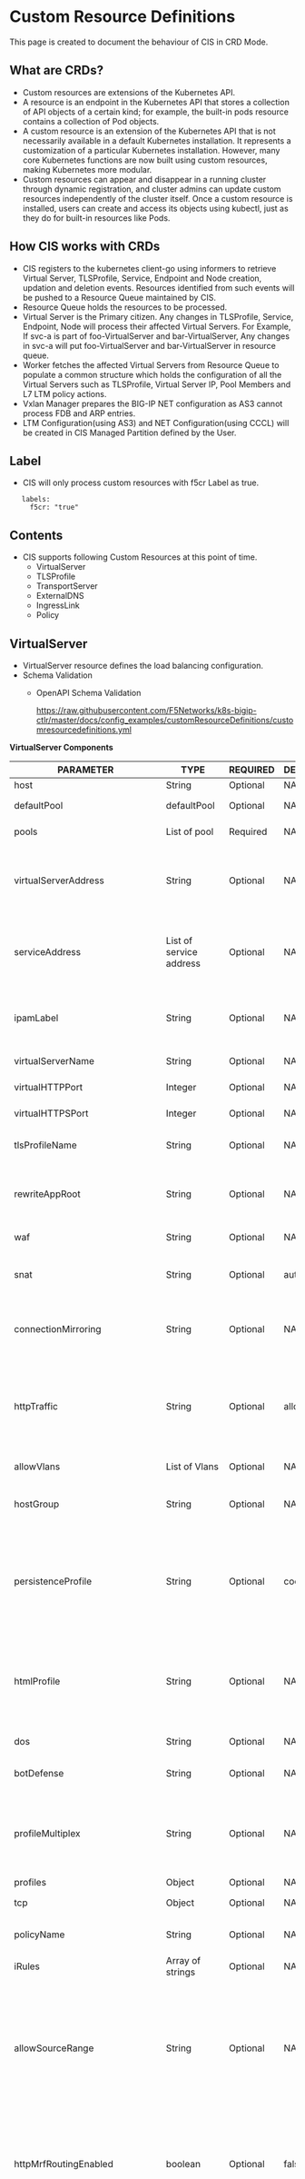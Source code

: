 # Custom Resource Definitions 

This page is created to document the behaviour of CIS in CRD Mode.  

## What are CRDs? 

* Custom resources are extensions of the Kubernetes API. 
* A resource is an endpoint in the Kubernetes API that stores a collection of API objects of a certain kind; for example, the built-in pods resource contains a collection of Pod objects.
* A custom resource is an extension of the Kubernetes API that is not necessarily available in a default Kubernetes installation. It represents a customization of a particular Kubernetes installation. However, many core Kubernetes functions are now built using custom resources, making Kubernetes more modular.
*  Custom resources can appear and disappear in a running cluster through dynamic registration, and cluster admins can update custom resources independently of the cluster itself. Once a custom resource is installed, users can create and access its objects using kubectl, just as they do for built-in resources like Pods.

## How CIS works with CRDs

* CIS registers to the kubernetes client-go using informers to retrieve Virtual Server, TLSProfile, Service, Endpoint and Node creation, updation and deletion events. Resources identified from such events will be pushed to a Resource Queue maintained by CIS.
* Resource Queue holds the resources to be processed.
* Virtual Server is the Primary citizen. Any changes in TLSProfile, Service, Endpoint, Node will process their affected Virtual Servers. For Example, If svc-a is part of foo-VirtualServer and bar-VirtualServer, Any changes in svc-a will put foo-VirtualServer and bar-VirtualServer in resource queue.
* Worker fetches the affected Virtual Servers from Resource Queue to populate a common structure which holds the configuration of all the Virtual Servers such as TLSProfile, Virtual Server IP, Pool Members and L7 LTM policy actions.
* Vxlan Manager prepares the BIG-IP NET configuration as AS3 cannot process FDB and ARP entries.
* LTM Configuration(using AS3) and NET Configuration(using CCCL) will be created in CIS Managed Partition defined by the User.


## Label
* CIS will only process custom resources with f5cr Label as true. 
```
   labels:
     f5cr: "true"  
```

## Contents
* CIS supports following Custom Resources at this point of time.
  - VirtualServer
  - TLSProfile
  - TransportServer
  - ExternalDNS
  - IngressLink
  - Policy

## VirtualServer
   * VirtualServer resource defines the load balancing configuration.
   * Schema Validation
     - OpenAPI Schema Validation
     
        https://raw.githubusercontent.com/F5Networks/k8s-bigip-ctlr/master/docs/config_examples/customResourceDefinitions/customresourcedefinitions.yml


**VirtualServer Components**

| PARAMETER                        | TYPE                          | REQUIRED  | DEFAULT | DESCRIPTION                                                                                                                                                                                                      |
|----------------------------------|-------------------------------|-----------|---------|------------------------------------------------------------------------------------------------------------------------------------------------------------------------------------------------------------------|
| host                             | String                        | Optional  | NA      | Virtual Host                                                                                                                                                                                                     |
| defaultPool                      | defaultPool                   | Optional  | NA      | Default BIG-IP Pool for virtual server                                                                                                                                                                           |
| pools                            | List of pool                  | Required  | NA      | List of BIG-IP Pool members                                                                                                                                                                                      |
| virtualServerAddress             | String                        | Optional  | NA      | IP4/IP6 Address of BIG-IP Virtual Server. IP address can also be replaced by a reference to a Service_Address.                                                                                                   |
| serviceAddress                   | List of service address       | Optional  | NA      | Service address definition allows you to add a number of properties to your (virtual) server address                                                                                                             |
| ipamLabel                        | String                        | Optional  | NA      | IPAM label name for IP address management which is map to ip-range in IPAM controller deployment.                                                                                                                |
| virtualServerName                | String                        | Optional  | NA      | Custom name of BIG-IP Virtual Server                                                                                                                                                                             |
| virtualHTTPPort                  | Integer                       | Optional  | NA      | Specify HTTP port for the Virutal Server                                                                                                                                                                         |
| virtualHTTPSPort                 | Integer                       | Optional  | NA      | Specify HTTPS port for the Virtual Server                                                                                                                                                                        |
| tlsProfileName                   | String                        | Optional  | NA      | Describes the TLS profile Name for BIG-IP Virtual Server                                                                                                                                                         |
| rewriteAppRoot                   | String                        | Optional  | NA      | Rewrites the path in the HTTP Header (and Redirects) from \"/" (root path) to specifed path                                                                                                                      |
| waf                              | String                        | Optional  | NA      | Reference to WAF policy on BIG-IP                                                                                                                                                                                |
| snat                             | String                        | Optional  | auto    | Reference to SNAT pool on BIG-IP or Other allowed value is: "none"                                                                                                                                               |
| connectionMirroring              | String                        | Optional  | NA      | Controls connection-mirroring for high-availability.allowed value is "none" or "L4"                                                                                                                              |
| httpTraffic                      | String                        | Optional  | allow   | Configure behavior of HTTP Virtual Server. The allowed values are: allow: allow HTTP (default), none: only HTTPs, redirect: redirect HTTP to HTTPS.                                                              |
| allowVlans                       | List of Vlans                 | Optional  | NA      | list of Vlan objects to allow traffic from                                                                                                                                                                       |  
| hostGroup                        | String                        | Optional  | NA      | Label to group virtualservers with different host names into one in BIG-IP.                                                                                                                                      |
| persistenceProfile               | String                        | Optional  | cookie  | CIS uses the AS3 default persistence profile. VirtualServer CRD resource takes precedence over Policy CRD. Allowed values are existing BIG-IP Persistence profiles.                                              |
| htmlProfile                      | String                        | Optional  | NA      | Pathname of existing BIG-IP HTML profile. VirtualServer CRD resource takes precedence over Policy CRD. Allowed values are existing BIG-IP HTML profiles.                                                         |
| dos                              | String                        | Optional  | NA      | Pathname of existing BIG-IP DoS policy.                                                                                                                                                                          |
| botDefense                       | String                        | Optional  | NA      | Pathname of existing BIG-IP botDefense policy.                                                                                                                                                                   |
| profileMultiplex                 | String                        | Optional  | NA      | CIS uses the AS3 default profileMultiplex profile. Allowed values are existing BIG-IP profileMultiplex profiles.                                                                                                 |
| profiles                         | Object                        | Optional  | NA      | BIG-IP TCP Profiles.                                                                                                                                                                                             |
| tcp                              | Object                        | Optional  | NA      | BIG-IP TCP client and server profiles.                                                                                                                                                                           |
| policyName                       | String                        | Optional  | NA      | Name of Policy CRD to attach profiles/policies defined in it.                                                                                                                                                    |
| iRules                           | Array of strings              | Optional  | NA      | iRules to be attached to the VirtualServer.                                                                                                                                                                      |
| allowSourceRange                 | String                        | Optional  | NA      | Comma-separated list of CIDR addresses to allow inbound to services corresponding to VirtualServer CRD. Allowed values are comma-separated, CIDR formatted, IP addresses. For example: ``1.2.3.4/32,2.2.2.0/24`` |
| httpMrfRoutingEnabled            | boolean                       | 	Optional | false   | Specifies whether to use the HTTP message routing framework (MRF) functionality. This property is available on BIGIP 14.1 and above.                                                                             |
| additionalVirtualServerAddresses | List of virtualserver address | Optional  | NA      | List of virtual addresses additional to virtualServerAddress where virtual will be listening on.Uses AS3 virtualAddresses param to expose Virtual server which will listen to each IP address in list            |
| partition                        | String                        | Optional  | NA      | bigip partition                                                                                                                                                                                                  |
| hostPersistence                  | Object                        | Optional  | NA      | Persist session rule action will be added to the VS Policy based on the host. Allowed values are existing BIG-IP Persist session               |

**Default Pool Components**

| PARAMETER           | TYPE              | REQUIRED | DEFAULT     | DESCRIPTION                                                                                                                             |
|---------------------|-------------------|----------|-------------|-----------------------------------------------------------------------------------------------------------------------------------------|
| service             | String            | Required | NA          | Service deployed in kubernetes cluster                                                                                                  |
| serviceNamespace    | String            | Optional | NA          | Namespace of service, define it if service is present in a namespace other than the one where Virtual Server Custom Resource is present |
| servicePort         | Integer or String | Required | NA          | Port to access Service.Could be service port, service port name or targetPort of the service                                            |                                                                                |
| loadBalancingMethod | String            | Optional | round-robin | Allowed values are existing BIG-IP Load Balancing methods for pools.                                                                    |
| nodeMemberLabel     | String            | Optional | NA          | List of Nodes to consider in NodePort Mode as BIG-IP pool members. This Option is only applicable for NodePort Mode                     |
| monitors            | monitor           | Optional | NA          | Specifies multiple monitors for VS Pool                                                                                                 |
| serviceDownAction   | String            | Optional | none        | Specifies connection handling when member is non-responsive                                                                             |
| reselectTries       | Integer           | Optional | 0           | Maximum number of attempts to find a responsive member for a connection                                                                 |
| reference           | String            | Required | NA          | Allowed values are **bigip** or **service**                                                                                             |
| name                | String            | Optional | NA          | pool name or reference to the pool name existing on bigip                                                                               |

**Pool Components**

| PARAMETER           | TYPE                                | REQUIRED | DEFAULT     | DESCRIPTION                                                                                                                             |
|---------------------|-------------------------------------|----------|-------------|-----------------------------------------------------------------------------------------------------------------------------------------|
| name                | String                              | Optional | NA          | pool name                                                                                                                               |
| path                | String                              | Required | NA          | Path to access the service                                                                                                              |
| service             | String                              | Required | NA          | Service deployed in kubernetes cluster                                                                                                  |
| waf                 | String                              | Optional | NA          | Reference to WAF policy on BIG-IP                                                                                                       |
| loadBalancingMethod | String                              | Optional | round-robin | Allowed values are existing BIG-IP Load Balancing methods for pools.                                                                    |
| nodeMemberLabel     | String                              | Optional | NA          | List of Nodes to consider in NodePort Mode as BIG-IP pool members. This Option is only applicable for NodePort Mode                     |
| servicePort         | Integer or String                   | Required | NA          | Port to access Service.Could be service port, service port name or targetPort of the service                                            |                                                                                |
| monitor             | monitor                             | Optional | NA          | Health Monitor to check the health of Pool Members                                                                                      |
| monitors            | monitor                             | Optional | NA          | Specifies multiple monitors for VS Pool                                                                                                 |
| minimumMonitors     | Integer or String | Optional | 1          | Member is down when fewer than minimum monitors report it healthy. Specify ‘all’ to require all monitors to be up.                          |
| rewrite             | String                              | Optional | NA          | Rewrites the path in the HTTP Header while submitting the request to pool members                                                       |
| serviceNamespace    | String                              | Optional | NA          | Namespace of service, define it if service is present in a namespace other than the one where Virtual Server Custom Resource is present |
 | serviceDownAction   | String                              | Optional | none        | Specifies connection handling when member is non-responsive                                                                             |
| reselectTries       | Integer                             | Optional | 0           | Maximum number of attempts to find a responsive member for a connection                                                                 |
| hostRewrite         | String                              | Optional | NA          | Rewrites the hostname http header while submitting the request to pool members                                                          |
| weight              | Integer                             | Optional | NA          | weight allocated to service A in AB deployment                                                                                          |
| alternateBackends   | List of backends for A/B deployment | Optional | NA          | List of alternate backends for AB deployment                                                                                            |

Note: **monitors** take priority over **monitor** if both are provided in VS spec.

**alternateBackends Components**

| PARAMETER        | TYPE    | REQUIRED | DEFAULT | DESCRIPTION                                                                                   |
|------------------|---------|----------|---------|-----------------------------------------------------------------------------------------------|
| service          | String  | Required | NA      | service name for alternate backend                                                            |
| serviceNamespace | String  | Optional | NA      | namespace of the backend service if its present in namespace different than virtual server CR |
| weight           | Integer | Optional | 100     | weight allocated for the alternate backend service                                            |

**Service_Address Components**

| PARAMETER | TYPE | REQUIRED | DEFAULT | DESCRIPTION                                                                                                            |
| ------ | ------ | ------ | ------ |------------------------------------------------------------------------------------------------------------------------|
| arpEnabled | Boolean | Optional | true | If true (default), the system services ARP requests on this address                                                    |
| icmpEcho | String | Optional | “enable” | If enabled, the system answers ICMP echo requests on this address. Values: “enable”, “disable”, “selective”            |
| routeAdvertisement | String | Optional | “disable” | If enabled, the route is advertised. Values: “enable”, “disable”, “selective”, “always”, “any”, “all”                  |
| spanningEnabled | Boolean | Optional | false | If true, this enables all BIG-IP systems in device group to listen for and process traffic on the same virtual address |
| trafficGroup | String | Optional | "default" | Specifies the traffic group which the Service_Address belongs.                                                         |

**Health Monitor**

| PARAMETER  | TYPE   | REQUIRED | DEFAULT   | DESCRIPTION                                                                                                                         |
|------------|--------|----------|-----------|-------------------------------------------------------------------------------------------------------------------------------------|
| type       | String | Required | NA        | http, https or tcp                                                                                                                  |
| send       | String | Required | “GET /rn” | HTTP request string to send.                                                                                                        |
| recv       | String | Optional | NA        | String or RegEx pattern to match in first 5,120 bytes of backend response.                                                          |
| interval   | Int    | Required | 5         | Seconds between health queries                                                                                                      |
| timeout    | Int    | Optional | 16        | Seconds before query fails                                                                                                          |
| targetPort | Int    | Optional | 0         | port (if any) monitor should probe ,if 0 (default) then pool member port is used.Translates to "Alias Service Port" on BIG-IP pool. |
| name       | String | Required | NA        | Reference to health monitor name existing on bigip                                                                                  |
| reference  | String | Required | NA        | Value should be bigip for referencing custom monitor on bigip                                                                       |
| sslProfile | String | Optional | NA        | sslProfile to attach to custom https monitor created on BIGIP.Applicable only for type "https" monitor                              |

**TCP Profile Components**

| PARAMETER   | TYPE    | REQUIRED | DEFAULT     | DESCRIPTION                                                                                   |
|-------------|---------|----------|-------------|-----------------------------------------------------------------------------------------------|
| client      | String  | Required | Custom_TCP  | CIS uses the AS3 default TCP client profile. Allowed values are existing BIG-IP TCP Client profiles.|
| server      | String  | Optional | NA          | Allowed values are existing BIG-IP TCP Server profiles. **Note: Server TCP Profile can only be used along with Client profile.**|

**Note**:
* monitor can be a reference to existing helathmonitor on bigip in which case, name and reference are required parameters.
* For creating health monitor object on bigip with UserInput type, send, interval are required parameters.

**hostPersistence Components**
| PARAMETER        | TYPE    | REQUIRED | DEFAULT | DESCRIPTION                                                                                   |
|------------------|---------|----------|---------|-----------------------------------------------------------------------------------------------|
| method           | String  | Required | NA      | Allowed values are existing BIG-IP Persist session values.                                                            |
| metaData         | Object  | Required | NA      | Attributes to be configured based on the hostPersistence Method.                              |

**hostPersistence metaData Params**
| PARAMETER        | TYPE    | REQUIRED FOR PERSIST METHODS | DEFAULT | DESCRIPTION                                                                                   |
|------------------|---------|----------------------|---------|-----------------------------------------------------------------------------------------------|
| name             | String  | cookieInsert, cookieRewrite, cookiePassive, cookieHash | NA      | Name of cookie                                                            |
| key              | String  | universal, hash, carp | NA      | The key to use.          |
| netmask          | String  | sourceAddress, destinationAddress | NA      | Network mask                              |
| timeout          | Integer | sourceAddress, destinationAddress, universal, carp, hash, cookieHash | NA      | Timeout value in seconds                              |
| expiry           | String  | cookieInsert, cookieRewrite | NA      | Expiration duration expressed as [Nd][HH:MM[:SS]]                              |
| offset           | Integer | cookieHash | NA      | Offset into hash                              |
| length           | Integer | cookieHash | NA      | Substring length                              |


**Note**
  * hostPersistence will be configured when host is present in the Virtual Server CR
  * MetaData params should be configured as per the Method name


### Examples

   https://github.com/F5Networks/k8s-bigip-ctlr/tree/master/docs/config_examples/customResource/VirtualServer
   
## TLSProfile
   * TLSProfile is used to specify the TLS termination for a single/list of services in a VirtualServer Custom Resource. TLS termination relies on SNI. Any non-SNI traffic received on port 443 may result in connection issues. 
   * TLSProfile can be created either with certificates stored as k8s secrets or can be referenced to profiles existing in BIG-IP
   * Schema Validation
     - OpenAPI Schema Validation
     
        https://raw.githubusercontent.com/F5Networks/k8s-bigip-ctlr/master/docs/config_examples/customResourceDefinitions/customresourcedefinitions.yml


**TLSProfile Components**

| PARAMETER       | TYPE           | REQUIRED | DEFAULT | DESCRIPTION                                                                                                                                                   |
|-----------------|----------------|----------|---------|---------------------------------------------------------------------------------------------------------------------------------------------------------------|
| termination     | String         | Required | NA      | Termination on BIG-IP Virtual Server. Allowed options are [edge, reencrypt, passthrough]                                                                      |
| clientSSL       | String         | Required | NA      | Single ClientSSL Profile on the BIG-IP OR a kubernetes secret.                                                                                                |
| clientSSLs      | List of string | Required | NA      | Multiple ClientSSL Profiles on the BIG-IP OR list of kubernetes secrets.                                                                                      |
| serverSSL       | String         | Optional | NA      | Single ServerSSL Profile on the BIG-IP OR a kubernetes secret.                                                                                                |
| serverSSLs      | List of string | Optional | NA      | Multiple ServerSSL Profiles on the BIG-IP OR list of kubernetes secrets.                                                                                      |
| reference       | String         | Required | NA      | Describes the location of profile, BIG-IP,k8s Secrets or mix of serverssl from bigip refernce and clientssl from secret.Allowed values: [bigip,secret,hybrid] |
| clientSSLParams | Object         | Optional | NA      | List of settings that needs to be applied to clientSSL custom profiles created by CIS through reference secret                                                |
| serverSSLParams | Object         | Optional | NA      | List of settings that needs to be applied to serverSSL custom profiles created by CIS through reference secret                                                |

**Note**:
* If reference in tls spec is set to hybrid, profileReference in clientSSLParams and serverSSLParams are used to define profile reference for clientSSL and serverSSL respectively.

**ClientSSLParams**

| PARAMETER            | TYPE    | REQUIRED | DEFAULT | DESCRIPTION                                                                                                                                  |
|----------------------|---------|----------|---------|----------------------------------------------------------------------------------------------------------------------------------------------|
| renegotiationEnabled | Boolean | Optional | true    | If false, disables renegotiation on the custom clientssl profile created by CIS through reference secret.                                    |
| profileReference     | String  | Optional | NA      | Allowed values: [bigip, secret]. If reference in tls spec is set to hybrid, this parameter is used to define profile reference for clientSSL |

**ServerSSLParams**

| PARAMETER            | TYPE    | REQUIRED | DEFAULT | DESCRIPTION                                                                                                                                  |
|----------------------|---------|----------|---------|----------------------------------------------------------------------------------------------------------------------------------------------|
| renegotiationEnabled | Boolean | Optional | true    | If false, disables renegotiation on the custom serverssl profile created by CIS through reference secret.                                    |
| profileReference     | String  | Optional | NA      | Allowed values: [bigip, secret]. If reference in tls spec is set to hybrid, this parameter is used to define profile reference for serverSSL |

**Note**:
* CIS has a 1:1 mapping for a domain(CommonName) and BIG-IP-VirtualServer.
* User can create any number of custom resources for a single domain. For example, User is flexible to create 2 VirtualServers with 
different terminations(for same domain), one with edge and another with re-encrypt. Todo this he needs to create two VirtualServers one with edge TLSProfile and another with re-encrypt TLSProfile.
  - Both the VirutalServers should be created with same virtualServerAddress
* Single or Group of VirtualServers(with same virtualServerAddress) will be created as one common BIG-IP-VirtualServer.
* If user want to update secure virtual (TLS Virtual) server to insecure virtual (non-TLS server) server. User needs to delete the secure virtual server first and create a new virtual server.

### Examples

   https://github.com/F5Networks/k8s-bigip-ctlr/tree/master/docs/config_examples/customResource/VirtualServerWithTLSProfile

## TransportServer
   * TransportServer resource expose non-HTTP traffic configuration for a virtual server address in BIG-IP.
   * Schema Validation
     - OpenAPI Schema Validation
     
        https://raw.githubusercontent.com/F5Networks/k8s-bigip-ctlr/master/docs/config_examples/customResourceDefinitions/customresourcedefinitions.yml


**TransportServer Components**

| PARAMETER            | TYPE                    | REQUIRED | DEFAULT                      | DESCRIPTION                                                                                                                                                                                                                                  |
|----------------------|-------------------------|----------|------------------------------|----------------------------------------------------------------------------------------------------------------------------------------------------------------------------------------------------------------------------------------------|
| pool                 | pool                    | Required | NA                           | BIG-IP Pool member                                                                                                                                                                                                                           |
| virtualServerAddress | String                  | Optional | NA                           | IPv4/IPv6 IP Address of BIG-IP Virtual Server. IP address can also be replaced by a reference to a Service_Address.                                                                                                                          |
| ipamLabel            | String                  | Optional | NA                           | IPAM label name for IP address management which is map to ip-range in IPAM controller deployment.                                                                                                                                            |
| hostGroup            | String                  | Optional | NA                           | To leverage the IP from VS CR using the same VS HostGroup name and Vice-versa.                                                                                                                                                               |
| policyName           | String                  | Optional | NA                           | Name of Policy CRD to attach profiles/policies defined in it.                                                                                                                                                                                |
| serviceAddress       | List of service address | Optional | NA                           | Service address definition allows you to add a number of properties to your (virtual) server address                                                                                                                                         |
| virtualServerPort    | String                  | Required | NA                           | Port Address of BIG-IP Virtual Server                                                                                                                                                                                                        |
| virtualServerName    | String                  | Optional | NA                           | Custom name of BIG-IP Virtual Server                                                                                                                                                                                                         |
| type                 | String                  | Optional | tcp                          | "tcp", "udp" or "sctp" L4 transport server type                                                                                                                                                                                              |
| mode                 | String                  | Required | NA                           | "standard" or "performance". A Standard mode transport server processes connections using the full proxy architecture. A Performance mode transport server uses FastL4 packet-by-packet TCP behavior.                                        |
| snat                 | String                  | Optional | auto                         |                                                                                                                                                                                                                                              |
| connectionMirroring  | String                  | Optional | NA                           | Controls connection-mirroring for high-availability.allowed value is "none" or "L4"                                                                                                                                                          |
| allowVlans           | List of Vlans           | Optional | Allow traffic from all VLANS | list of Vlan objects to allow traffic from                                                                                                                                                                                                   |
| host                 | String                  | Optional | NA                           | HostName of the Virtual Server                                                                                                                                                                                                               |
| iRules               | List of iRules Optional | Optional | NA                           | List of iRules to attach. Example:["/Common/my-irule"]                                                                                                                                                                                       |
| persistenceProfile   | String                  | Optional | source-address               | CIS uses the AS3 default persistence profile. TransportServer CRD resource takes precedence over Policy CRD. Allowed values are existing BIG-IP Persistence profiles.                                                                        |
| dos                  | String                  | Optional | NA                           | Pathname of existing BIG-IP DoS policy.                                                                                                                                                                                                      |
| profiles             | Object                  | Optional | NA                           | BIG-IP TCP Profiles.                                                                                                                                                                                                                         |
| tcp                  | Object                  | Optional | NA                           | BIG-IP TCP client and server profiles.                                                                                                                                                                                                       |
| profileL4            | String                  | Optional | basic                        | The default value is ``basic`` but it is not configurable if the profileL4 spec is not included in TS or Policy CR. Transport CRD resource takes precedence over Policy CRD resource. Allowed values are existing BIG-IP profileL4 profiles. |
| partition            | String                  | Optional | NA                           | bigip partition                                                                                                                                                                                                                              |

**Pool Components**

| PARAMETER | TYPE    | REQUIRED | DEFAULT | DESCRIPTION                                        |
| ------ |---------| ------ | ------ |----------------------------------------------------|
| service | String  | Required | NA | Service deployed in kubernetes cluster             |
| servicePort | Integer or String  | Required | NA | Port to access Service.Could be service port, service port name or targetPort of the service|
| monitor | monitor  | Optional | NA | Health Monitor to check the health of Pool Members |
| monitors | monitor | Optional | NA | Specifies multiple monitors for TS Pool            |
| loadBalancingMethod  | String  | Optional | round-robin      | Allowed values are existing BIG-IP Load Balancing methods for pools.|
| nodeMemberLabel  | String  | Optional | NA      | List of Nodes to consider in NodePort Mode as BIG-IP pool members. This Option is only applicable for NodePort Mode                     |
| serviceDownAction | String  | Optional | none    | Specifies connection handling when member is non-responsive                                                                             |
| reselectTries | Integer | Optional | 0       | Maximum number of attempts to find a responsive member for a connection                                                                 |
| serviceNamespace | String  | Optional | NA      | Namespace of service, define it if service is present in a namespace other than the one where transport Server Custom Resource is present |

Note: **monitors** take priority over **monitor** if both are provided in TS spec.

**Service_Address Components**

| PARAMETER | TYPE | REQUIRED | DEFAULT | DESCRIPTION |
| ------ | ------ | ------ | ------ | ------ |
| arpEnabled | Boolean | Optional | true |  If true (default), the system services ARP requests on this address |
| icmpEcho | String | Optional | “enable” | If true (default), the system answers ICMP echo requests on this address. Values: “enable”, “disable”, “selective” |
| routeAdvertisement | String | Optional | “disable” | If true, the route is advertised. Values: “enable”, “disable”, “selective”, “always”, “any”, “all” |
| spanningEnabled | Boolean | Optional | false | Enable all BIG-IP systems in device group to listen for and process traffic on the same virtual address |
| trafficGroup | String | Optional | "default" | Specifies the traffic group which the Service_Address belongs. |

**TCP Profile Components**

| PARAMETER   | TYPE    | REQUIRED | DEFAULT     | DESCRIPTION                                                                                   |
|-------------|---------|----------|-------------|-----------------------------------------------------------------------------------------------|
| client      | String  | Required | Custom_TCP  | CIS uses the AS3 default TCP client profile. Allowed values are existing BIG-IP TCP Client profiles.|
| server      | String  | Optional | NA          | Allowed values are existing BIG-IP TCP Server profiles. **Note: Server TCP Profile can only be used along with Client profile.**|


**Health Monitor**

| PARAMETER | TYPE | REQUIRED | DEFAULT | DESCRIPTION |
| ------ | ------ | ------ | ------ | ------ |
| type | String | Required | NA |  http or https |
| interval | Int | Required | 5 | Seconds between health queries |
| timeout | Int | Optional | 16 | Seconds before query fails |
| targetPort | Int | Optional | 0 | Port (if any) monitor should probe ,if 0 (default) then pool member port is used.Translates to "Alias Service Port" on BIG-IP pool.  |
| name | String | Required | NA | Refrence to health monitor name existing on bigip|
| reference | String  | Required | NA | Value should be bigip for referencing custom monitor on bigip|

**Note**:
* monitor can be a reference to existing helathmonitor on bigip in which case, name and reference are required parameters.
* For creating health monitor object on bigip with UserInput type, send, interval are required parameters.

### Examples

   https://github.com/F5Networks/k8s-bigip-ctlr/tree/master/docs/config_examples/customResource/TransportServer

## ExternalDNS
   * ExternalDNS CRD's allows you to control DNS records dynamically via Kubernetes/OSCP resources in a DNS provider-agnostic way.
   * Schema Validation
     - OpenAPI Schema Validation
     
        https://raw.githubusercontent.com/F5Networks/k8s-bigip-ctlr/master/docs/config_examples/customResourceDefinitions/customresourcedefinitions.yml


**ExternalDNS Components**

| PARAMETER | TYPE | REQUIRED | DEFAULT     | DESCRIPTION                           |
| ------ | ------ |----------|-------------|---------------------------------------|
| domainName | String | Required | NA          | Domain name of virtual server CRD     |
| dnsRecordType | String | Required | A           | DNS record type                       |
| clientSubnetPreferred | boolean | Optional | false       | Client Subnet Preferred flag          |
| loadBalancerMethod | String | Required | round-robin | Load balancing method for DNS traffic |
| pools | pool | Optional | NA          | GTM Pools                             |

**Pool Components**

| PARAMETER         | TYPE    | REQUIRED | DEFAULT       | DESCRIPTION                                                                                                |
|-------------------|---------|----------|---------------|------------------------------------------------------------------------------------------------------------|
| name              | String  | Required | NA            | Name of the GSLB pool                                                                                      |
| dnsRecordType     | String  | Optional | NA            | DNS record type                                                                                            |
| order             | Integer | Optional | NA            | Priority order of wideIP pool members (effective when used with Global Availability load balancing method) |
| loadBalanceMethod | String  | Optional | round-robin   | Load balancing method for DNS traffic                                                                      |
| lbModeFallback    | String  | Optional | return-to-dns | Load balancing mode that the system uses if preferred and alternate loadbalancing modes are unsuccessful   |
| dataServerName    | String  | Required | NA            | Name of the GSLB server on BIG-IP (i.e. /Common/SiteName)                                                  |
| monitor           | Monitor | Optional | NA            | Monitor for GSLB Pool                                                                                      |
| monitors          | Monitor | Optional | NA            | Specifies multiple monitors for GSLB Pool                                                                  |
| ratio             | Integer | Optional | 1             | Ratio weight assigned to GSLB pool                                                                         |



**Note**: The user needs to mention the same GSLB DataServer Name to dataServerName field, which is created on the BIG-IP common partition.

**GSLB Monitor Components**

| PARAMETER | TYPE | REQUIRED | DEFAULT | DESCRIPTION |
| ------ | ------ | ------ | ------ | ------ |
| type | String | Required | NA |  http or https |
| send | String | Required | NA | Send string for monitor i.e. "GET /health  HTTP/1.1\r\nHOST: example.com\r\n" |
| recv | String | Optional | NA | Receive string and can be empty |
| interval | Int | Required | 5 | Seconds between health queries |
| timeout | Int | Optional | 16 | Seconds before query fails |

Refer https://github.com/F5Networks/k8s-bigip-ctlr/blob/master/docs/config_examples/customResource/ExternalDNS/README.md 

**Note**: 
* To set up external DNS using BIG-IP GTM user needs to first manually configure GSLB → Datacenter and GSLB → Server on BIG-IP common partition.
* CIS deployment parameter `--gtm-bigip-url`, `--gtm-bigip-username`, `--gtm-bigip-password` and `--gtm-credentials-directory` can be used to configure External DNS. [See Documentation](https://clouddocs.f5.com/containers/latest/userguide/cis-installation.html)

Known Issues:
* CIS does not update the GSLB pool members when virtual server CRD's virtualServerAddress is updated or virtual server CRD is deleted for a domain.

### Examples

   https://github.com/F5Networks/k8s-bigip-ctlr/tree/master/docs/config_examples/customResource/ExternalDNS


## IngressLink

Refer https://github.com/F5Networks/k8s-bigip-ctlr/tree/master/docs/config_examples/customResource/IngressLink/README.md

## Policy CRD 

Refer https://github.com/F5Networks/k8s-bigip-ctlr/tree/master/docs/config_examples/customResource/Policy


# Note
* “--custom-resource-mode=true” deploys CIS in Custom Resource Mode. [See Documentation](https://clouddocs.f5.com/containers/latest/userguide/cis-installation.html)
* CIS does not watch for ingress/routes/configmaps when deployed in CRD Mode.
* CIS does not support combination of CRDs with any of Ingress/Routes and Configmaps.

# IP address management using the IPAM controller

CIS can manage the virtual server address for VS and TS using the IPAM controller. The IPAM controller is a container provided by F5 for IP address management and it runs in parallel to the F5 ingress controller a pod in the Kubernetes/Openshift cluster. You can use the F5 IPAM controller to automatically allocate IP addresses to Virtual Servers, Transport Servers from a specified IP address range. You can specify this IP range in the IPAM Controller deployment file while deploying the IPAM controller.

Specify the IPAM label `--ipamLabel` as an argument in VS and TS CRD.
Example: `--ipamLabel="Prod"`

[See Documentation](https://clouddocs.f5.com/containers/latest/userguide/ipam/) 

